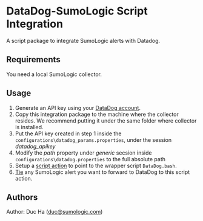 DataDog-SumoLogic Script Integration
=====================================
A script package to integrate SumoLogic alerts with Datadog. 

Requirements
------------
You need a local SumoLogic collector.

Usage
-----
1. Generate an API key using your [DataDog account](https://app.datadoghq.com/account/settings#api).
2. Copy this integration package to the machine where the collector resides. We recommend putting it under the same folder where collector is installed.
3. Put the API key created in step 1 inside the `configurations\datadog_params.properties`, under the session *datadog_apikey*
4. Modify the _path_ property under *generic* secsion inside `configurations\datadog.properties` to the full absolute path
5. Setup a [script action](https://service.sumologic.com/help/Default.htm#Collecting_from_a_Script_Action.htm?) to point to the wrapper script `DataDog.bash`.
6. [Tie](https://service.sumologic.com/help/Default.htm#Collecting_from_a_Script_Action.htm?) any SumoLogic alert you want to forward to DataDog to this script action.


Authors
-------------------
Author:
        Duc Ha (duc@sumologic.com)

